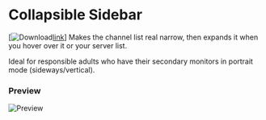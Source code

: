 # Collapsible Sidebar
 [![Download][icon][link]]
Makes the channel list real narrow, then expands it when you hover over it or your server list.

Ideal for responsible adults who have their secondary monitors in portrait mode (sideways/vertical).
### Preview
![Preview]()

[icon]: https://img.shields.io/badge/Download-Call%20Time%20Counter-brightgreen.svg
[link]: https://betterdiscord.app/plugin/CollapsibleSidebar
